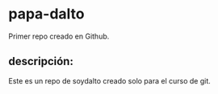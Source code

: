 # papa-dalto
Primer repo creado en Github.

## descripción:
Este es un repo de soydalto creado solo para el curso de git.
